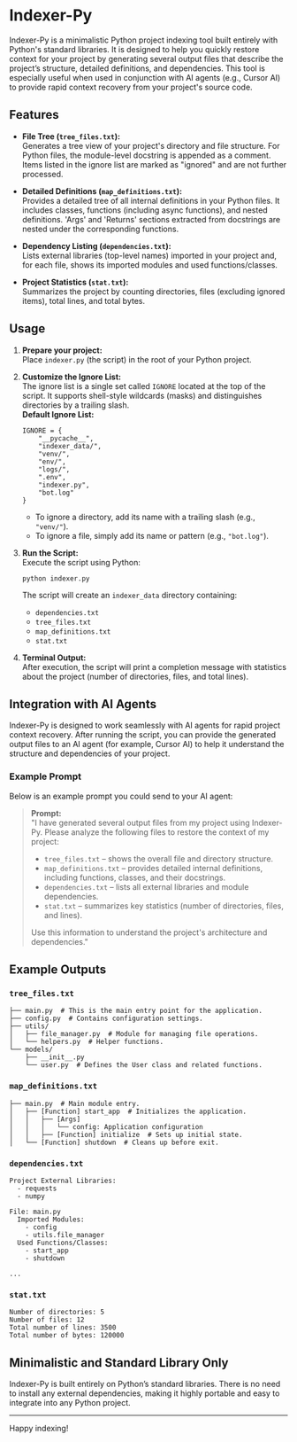 # Indexer-Py

Indexer-Py is a minimalistic Python project indexing tool built entirely with Python's standard libraries. It is designed to help you quickly restore context for your project by generating several output files that describe the project’s structure, detailed definitions, and dependencies. This tool is especially useful when used in conjunction with AI agents (e.g., Cursor AI) to provide rapid context recovery from your project's source code.

## Features

- **File Tree (`tree_files.txt`):**  
  Generates a tree view of your project's directory and file structure. For Python files, the module-level docstring is appended as a comment. Items listed in the ignore list are marked as "ignored" and are not further processed.

- **Detailed Definitions (`map_definitions.txt`):**  
  Provides a detailed tree of all internal definitions in your Python files. It includes classes, functions (including async functions), and nested definitions. 'Args' and 'Returns' sections extracted from docstrings are nested under the corresponding functions.

- **Dependency Listing (`dependencies.txt`):**  
  Lists external libraries (top-level names) imported in your project and, for each file, shows its imported modules and used functions/classes.

- **Project Statistics (`stat.txt`):**  
  Summarizes the project by counting directories, files (excluding ignored items), total lines, and total bytes.

## Usage

1. **Prepare your project:**  
   Place `indexer.py` (the script) in the root of your Python project.

2. **Customize the Ignore List:**  
   The ignore list is a single set called `IGNORE` located at the top of the script. It supports shell-style wildcards (masks) and distinguishes directories by a trailing slash.  
   **Default Ignore List:**
   ```
   IGNORE = {
       "__pycache__",
       "indexer_data/",
       "venv/",
       "env/",
       "logs/",
       ".env",
       "indexer.py",
       "bot.log"
   }
   ```
   - To ignore a directory, add its name with a trailing slash (e.g., `"venv/"`).
   - To ignore a file, simply add its name or pattern (e.g., `"bot.log"`).

3. **Run the Script:**  
   Execute the script using Python:
   ```
   python indexer.py
   ```
   The script will create an `indexer_data` directory containing:
   - `dependencies.txt`
   - `tree_files.txt`
   - `map_definitions.txt`
   - `stat.txt`

4. **Terminal Output:**  
   After execution, the script will print a completion message with statistics about the project (number of directories, files, and total lines).

## Integration with AI Agents

Indexer-Py is designed to work seamlessly with AI agents for rapid project context recovery. After running the script, you can provide the generated output files to an AI agent (for example, Cursor AI) to help it understand the structure and dependencies of your project.

### Example Prompt

Below is an example prompt you could send to your AI agent:

> **Prompt:**  
> "I have generated several output files from my project using Indexer-Py. Please analyze the following files to restore the context of my project:
> - `tree_files.txt` – shows the overall file and directory structure.
> - `map_definitions.txt` – provides detailed internal definitions, including functions, classes, and their docstrings.
> - `dependencies.txt` – lists all external libraries and module dependencies.
> - `stat.txt` – summarizes key statistics (number of directories, files, and lines).
>
> Use this information to understand the project's architecture and dependencies."

## Example Outputs

### `tree_files.txt`

```
├── main.py  # This is the main entry point for the application.
├── config.py  # Contains configuration settings.
├── utils/
│   ├── file_manager.py  # Module for managing file operations.
│   └── helpers.py  # Helper functions.
└── models/
    ├── __init__.py
    └── user.py  # Defines the User class and related functions.
```

### `map_definitions.txt`

```
├── main.py  # Main module entry.
│   ├── [Function] start_app  # Initializes the application.
│   │   ├── [Args]
│   │   │   └── config: Application configuration
│   │   ├── [Function] initialize  # Sets up initial state.
│   └── [Function] shutdown  # Cleans up before exit.
```

### `dependencies.txt`

```
Project External Libraries:
  - requests
  - numpy

File: main.py
  Imported Modules:
    - config
    - utils.file_manager
  Used Functions/Classes:
    - start_app
    - shutdown

...
```

### `stat.txt`

```
Number of directories: 5
Number of files: 12
Total number of lines: 3500
Total number of bytes: 120000
```

## Minimalistic and Standard Library Only

Indexer-Py is built entirely on Python’s standard libraries. There is no need to install any external dependencies, making it highly portable and easy to integrate into any Python project.

---

Happy indexing!
